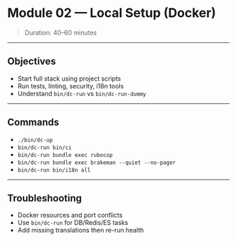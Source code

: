 # Module 02 — Local Setup (Docker)

> Duration: 40–60 minutes

---

## Objectives

- Start full stack using project scripts
- Run tests, linting, security, i18n tools
- Understand `bin/dc-run` vs `bin/dc-run-dummy`

---

## Commands

- `./bin/dc-up`
- `bin/dc-run bin/ci`
- `bin/dc-run bundle exec rubocop`
- `bin/dc-run bundle exec brakeman --quiet --no-pager`
- `bin/dc-run bin/i18n all`

---

## Troubleshooting

- Docker resources and port conflicts
- Use `bin/dc-run` for DB/Redis/ES tasks
- Add missing translations then re-run health

